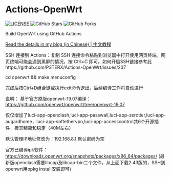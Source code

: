 # Actions-OpenWrt

[![LICENSE](https://img.shields.io/github/license/mashape/apistatus.svg?style=flat-square&label=LICENSE)](https://github.com/P3TERX/Actions-OpenWrt/blob/master/LICENSE)
![GitHub Stars](https://img.shields.io/github/stars/P3TERX/Actions-OpenWrt.svg?style=flat-square&label=Stars&logo=github)
![GitHub Forks](https://img.shields.io/github/forks/P3TERX/Actions-OpenWrt.svg?style=flat-square&label=Forks&logo=github)

Build OpenWrt using GitHub Actions

[Read the details in my blog (in Chinese) | 中文教程](https://p3terx.com/archives/build-openwrt-with-github-actions.html)

SSH 连接到 Actions：复制 SSH 连接命令粘贴到浏览器中打开使用网页终端。网页终端可能会遇到黑屏的情况，按 Ctrl+C 即可。如何开启SSH链接参考此https://github.com/P3TERX/Actions-OpenWrt/issues/237

cd openwrt && make menuconfig

完成后按Ctrl+D组合键或执行exit命令退出，后续编译工作将自动进行


说明：
基于官方原版openwrt-19.07编译：https://github.com/openwrt/openwrt/tree/openwrt-19.07

仅仅增加了luci-app-openclash,luci-app-passwall,luci-app-zerotier,luci-app-augardhome，luci-app-softethervpn,luci-app-accesscontrol共6个开源插件，极其精简和稳定（40M左右）

默认管理IP地址修改为：192.168.8.1
默认密码为空

官方已编译ipk软件：https://downloads.openwrt.org/snapshots/packages/x86_64/packages/ (最新版openclash需要libcap及libcap-bin二个文件，从上面下载2.43版的，SSH到openwrt用opkg install安装即可)
